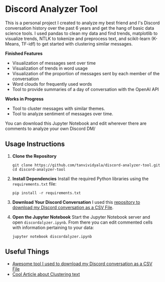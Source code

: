 # Discord Analyzer Tool

This is a personal project I created to analyze my best friend and I's Discord conversation history over the past 6 years and get the hang of basic data science tools. I used pandas to clean my data and find trends, matplotlib to visualize trends, NTLK to tokenize and preprocess text, and scikit-learn (K-Means, TF-idf) to get started with clustering similar messages. 

**Finished Features**
- Visualization of messages sent over time
- Visualization of trends in word usage
- Visualization of the proportion of messages sent by each member of the conversation
- Word clouds for frequently used words
- Tool to provide summaries of a day of conversation with the OpenAI API

**Works in Progress**
- Tool to cluster messages with similar themes.
- Tool to analyze sentiment of messages over time.

You can download this Jupyter Notebook and edit wherever there are comments to analyze your own Discord DM/

## Usage Instructions
1. **Clone the Repository**
   ```
   git clone https://github.com/tanvividyala/discord-analyzer-tool.git
   cd discord-analyzer-tool
   ```
2. **Install Dependencies**
Install the required Python libraries using the `requirements.txt` file:
   ```
   pip install -r requirements.txt
   ```

4. **Download Your Discord Conversation**
I used this [repository to download my Discord conversation as a CSV File](https://github.com/Tyrrrz/DiscordChatExporter).

6. **Open the Jupyter Notebook**
Start the Jupyter Notebook server and open `discordalyzer.ipynb`. From there you can edit commented cells with information pertaining to your data:
   ```
   jupyter notebook discordalyzer.ipynb
   ```

## Useful Things
- [Awesome tool I used to download my Discord conversation as a CSV File](https://github.com/Tyrrrz/DiscordChatExporter)
- [Cool Article about Clustering text](https://towardsdatascience.com/a-friendly-introduction-to-text-clustering-fa996bcefd04)

